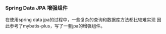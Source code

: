 ### Spring Data JPA 增强组件
在使用spring data jpa的过程中，一些复杂的查询和数据库方法都比较难实现
因此参考了mybatis-plus，写了一套jpa的增强组件。
